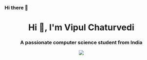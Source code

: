 ### Hi there 👋

<!--
**vipulchaturvedi/vipulchaturvedi** is a ✨ _special_ ✨ repository because its `README.md` (this file) appears on your GitHub profile. -->


<h1 align="center">Hi 👋, I'm Vipul Chaturvedi</h1>
<h3 align="center">A passionate computer science student from India</h3>
	
<p align="center">
  <img src="https://komarev.com/ghpvc/?username=vipulchaturvedi&color=blueviolet&style=flat">
</p>
